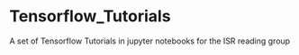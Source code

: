 # Tensorflow_Tutorials
A set of Tensorflow Tutorials in jupyter notebooks for the ISR reading group
